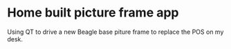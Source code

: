 # Home built picture frame app
Using QT to drive a new Beagle base piture frame to replace the POS on my desk.
